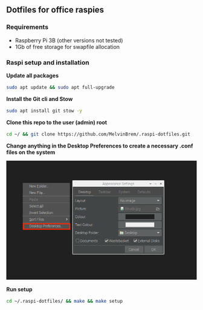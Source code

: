 ## Dotfiles for office raspies

### Requirements

- Raspberry Pi 3B (other versions not tested)
- 1Gb of free storage for swapfile allocation

### Raspi setup and installation

<b>Update all packages</b>

```sh
sudo apt update && sudo apt full-upgrade
```

<b>Install the Git cli and Stow</b>

```sh
sudo apt install git stow -y
```

<b>Clone this repo to the user (admin) root</b>

```sh
cd ~/ && git clone https://github.com/MelvinBrem/.raspi-dotfiles.git
```

<b>Change anything in the Desktop Preferences to create a necessary .conf files on the system</b>

![Desktop Preferences](readme_desktop_pref.png)

<b>Run setup</b>

```sh
cd ~/.raspi-dotfiles/ && make && make setup
```
